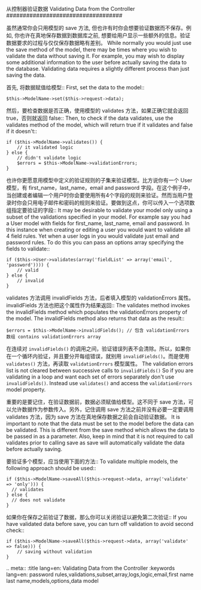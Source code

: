 从控制器验证数据
Validating Data from the Controller
###################################

虽然通常你会只用模型的 save 方法, 但也许有时你会想要验证数据而不保存。例如, 你也许在真地保存数据到数据库之前, 想要给用户显示一些额外的信息。验证数据要求的过程与仅仅保存数据略有差别。
While normally you would just use the save method of the model,
there may be times where you wish to validate the data without
saving it. For example, you may wish to display some additional
information to the user before actually saving the data to the
database. Validating data requires a slightly different process
than just saving the data.

首先, 将数据赋值给模型::
First, set the data to the model::

    $this->ModelName->set($this->request->data);

然后，要检查数据是否正确，使用模型的 validates 方法，如果正确它就会返回 true，否则就返回 false::
Then, to check if the data validates, use the validates method of
the model, which will return true if it validates and false if it
doesn't::

    if ($this->ModelName->validates()) {
        // it validated logic
    } else {
        // didn't validate logic
        $errors = $this->ModelName->validationErrors;
    }

也许你更愿意用模型中定义的验证规则的子集来验证模型。比方说你有一个 User 模型，有 first\_name，last\_name，email and
password 字段。在这个例子中，当创建或者编辑一个用户时你会要使用所有4个字段的规则来验证。然而当用户登录时你会只用电子邮件和密码的规则来验证。要做到这点，你可以传入一个选项数组指定要验证的字段::
It may be desirable to validate your model only using a subset of
the validations specified in your model. For example say you had a
User model with fields for first\_name, last\_name, email and
password. In this instance when creating or editing a user you
would want to validate all 4 field rules. Yet when a user logs in
you would validate just email and password rules. To do this you
can pass an options array specifying the fields to validate::

    if ($this->User->validates(array('fieldList' => array('email', 'password')))) {
        // valid
    } else {
        // invalid
    }

validates 方法调用 invalidFields 方法，后者填入模型的 validationErrors 属性。 invalidFields 方法也把这个属性作为结果返回::
The validates method invokes the invalidFields method which
populates the validationErrors property of the model. The
invalidFields method also returns that data as the result::

    $errors = $this->ModelName->invalidFields(); // 包含 validationErrors 数组 contains validationErrors array

在连续对 ``invalidFields()`` 的调用之间，验证错误列表不会清除。所以，如果你在一个循环内验证，并且要分开每组错误，就别用 ``invalidFields()``。而是使用 ``validates()`` 方法，再读取 ``validationErrors`` 模型属性。
The validation errors list is not cleared between successive calls to ``invalidFields()``
So if you are validating in a loop and want each set of errors separately
don't use ``invalidFields()``. Instead use ``validates()``
and access the ``validationErrors`` model property.

重要的是要记住，在验证数据前，数据必须赋值给模型。这不同于 save 方法，可以允许数据作为参数传入。另外，记住调用 save 方法之前并没有必要一定要调用 validates 方法，因为 save 方法在真地保存数据之前会自动验证数据。
It is important to note that the data must be set to the model
before the data can be validated. This is different from the save
method which allows the data to be passed in as a parameter. Also,
keep in mind that it is not required to call validates prior to
calling save as save will automatically validate the data before
actually saving.

要验证多个模型，应当使用下面的方法::
To validate multiple models, the following approach should be
used::

    if ($this->ModelName->saveAll($this->request->data, array('validate' => 'only'))) {
      // validates
    } else {
      // does not validate
    }

如果你在保存之前验证了数据，那么你可以关闭验证以避免第二次验证::
If you have validated data before save, you can turn off validation
to avoid second check::

    if ($this->ModelName->saveAll($this->request->data, array('validate' => false))) {
        // saving without validation
    } 


.. meta::
    :title lang=en: Validating Data from the Controller
    :keywords lang=en: password rules,validations,subset,array,logs,logic,email,first name last name,models,options,data model